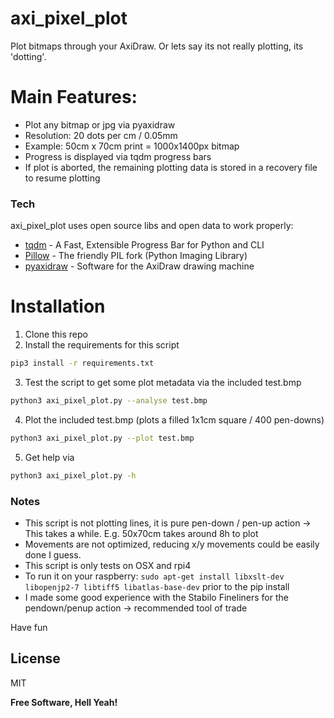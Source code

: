 # axi_pixel_plot
Plot bitmaps through your AxiDraw. Or lets say its not really plotting, its 'dotting'.

# Main Features:

  - Plot any bitmap or jpg via pyaxidraw
  - Resolution: 20 dots per cm / 0.05mm
  - Example: 50cm x 70cm print = 1000x1400px bitmap
  - Progress is displayed via tqdm progress bars
  - If plot is aborted, the remaining plotting data is stored in a recovery file to resume plotting

### Tech

axi_pixel_plot uses open source libs and open data to work properly:

* [tqdm](https://github.com/tqdm/tqdm) - A Fast, Extensible Progress Bar for Python and CLI
* [Pillow](https://github.com/python-pillow/Pillow) - The friendly PIL fork (Python Imaging Library)
* [pyaxidraw](https://github.com/evil-mad/axidraw) - Software for the AxiDraw drawing machine

# Installation
1) Clone this repo
2) Install the requirements for this script
```sh
pip3 install -r requirements.txt
```
3) Test the script to get some plot metadata via the included test.bmp
```sh
python3 axi_pixel_plot.py --analyse test.bmp
```
4) Plot the included test.bmp (plots a filled 1x1cm square / 400 pen-downs)
```sh
python3 axi_pixel_plot.py --plot test.bmp
```
5) Get help via
```sh
python3 axi_pixel_plot.py -h
```

### Notes

 * This script is not plotting lines, it is pure pen-down / pen-up action -> This takes a while. E.g. 50x70cm takes around 8h to plot
 * Movements are not optimized, reducing x/y movements could be easily done I guess.
 * This script is only tests on OSX and rpi4
 * To run it on your raspberry: `sudo apt-get install libxslt-dev libopenjp2-7 libtiff5 libatlas-base-dev` prior to the pip install
 * I made some good experience with the Stabilo Fineliners for the pendown/penup action -> recommended tool of trade



Have fun 

License
----

MIT

**Free Software, Hell Yeah!**
